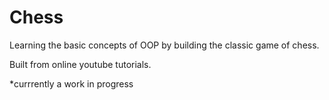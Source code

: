 # Chess
 Learning the basic concepts of OOP by building the classic game of chess.


Built from online youtube tutorials.

*currrently a work in progress
